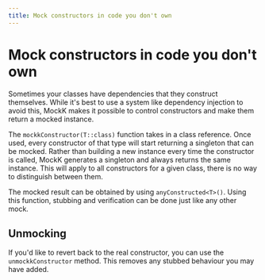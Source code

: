 ```yaml
---
title: Mock constructors in code you don't own
---
```


# Mock constructors in code you don't own

Sometimes your classes have dependencies that they construct themselves. While it's best to use a system like dependency injection to avoid this, MockK makes it possible to control constructors and make them return a mocked instance.

The `mockkConstructor(T::class)` function takes in a class reference. Once used, every constructor of that type will start returning a singleton that can be mocked. Rather than building a new instance every time the constructor is called, MockK generates a singleton and always returns the same instance. This will apply to all constructors for a given class, there is no way to distinguish between them.

The mocked result can be obtained by using `anyConstructed<T>()`. Using this function, stubbing and verification can be done just like any other mock.

## Unmocking

If you'd like to revert back to the real constructor, you can use the `unmockkConstructor` method. This removes any stubbed behaviour you may have added.
